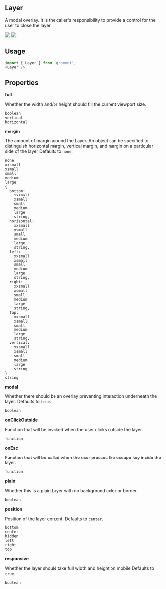 ## Layer
A modal overlay. It is the caller's responsibility to provide a control for
      the user to close the layer.

[![](https://cdn-images-1.medium.com/fit/c/120/120/1*TD1P0HtIH9zF0UEH28zYtw.png)](https://storybook.grommet.io/?selectedKind=Layer&full=0&addons=0&stories=1&panelRight=0) [![](https://codesandbox.io/static/img/play-codesandbox.svg)](https://codesandbox.io/s/github/grommet/grommet-sandbox?initialpath=layer&module=%2Fsrc%2FLayer.js)
## Usage

```javascript
import { Layer } from 'grommet';
<Layer />
```

## Properties

**full**

Whether the width and/or height should fill the current viewport size.

```
boolean
vertical
horizontal
```

**margin**

The amount of margin around the Layer. An object can be specified to
distinguish horizontal margin, vertical margin, and margin on a
particular side of the layer Defaults to `none`.

```
none
xxsmall
xsmall
small
medium
large
{
  bottom: 
    xxsmall
    xsmall
    small
    medium
    large
    string,
  horizontal: 
    xxsmall
    xsmall
    small
    medium
    large
    string,
  left: 
    xxsmall
    xsmall
    small
    medium
    large
    string,
  right: 
    xxsmall
    xsmall
    small
    medium
    large
    string,
  top: 
    xxsmall
    xsmall
    small
    medium
    large
    string,
  vertical: 
    xxsmall
    xsmall
    small
    medium
    large
    string
}
string
```

**modal**

Whether there should be an overlay preventing interaction underneath the layer. Defaults to `true`.

```
boolean
```

**onClickOutside**

Function that will be invoked when the user clicks outside the layer.

```
function
```

**onEsc**

Function that will be called when the user presses the escape key inside the layer.

```
function
```

**plain**

Whether this is a plain Layer with no background color or border.

```
boolean
```

**position**

Position of the layer content. Defaults to `center`.

```
bottom
center
hidden
left
right
top
```

**responsive**

Whether the layer should take full width and height on mobile Defaults to `true`.

```
boolean
```
  